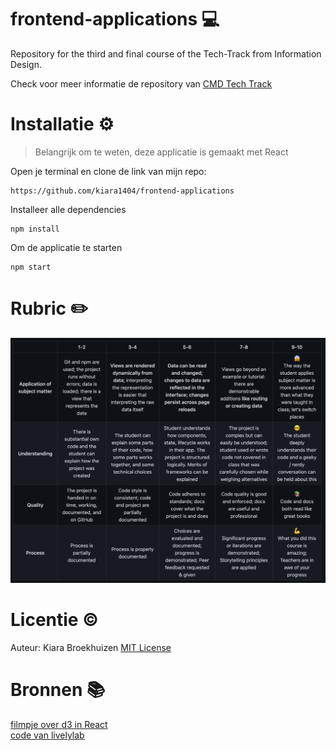 # frontend-applications 💻
Repository for the third and final course of the Tech-Track from Information Design.

Check voor meer informatie de repository van [CMD Tech Track](https://github.com/cmda-tt/course-21-22)


# **Installatie** ⚙️
> Belangrijk om te weten, deze applicatie is gemaakt met React 

Open je terminal en clone de link van mijn repo:
```
https://github.com/kiara1404/frontend-applications
```
Installeer alle dependencies
```
npm install
```
Om de applicatie te starten
```
npm start
```
# **Rubric** ✏️
![](https://github.com/kiara1404/frontend-applications/blob/main/rubric.png)

# **Licentie** ©
Auteur: Kiara Broekhuizen [MIT License](https://github.com/kiara1404/frontend-data/blob/main/LICENSE)

# Bronnen 📚
[filmpje over d3 in React](https://www.youtube.com/watch?v=AhD-oziq53w)    
[code van livelylab](https://github.com/varsllc/livelylab/blob/main/d3charts/LineChart.js)
